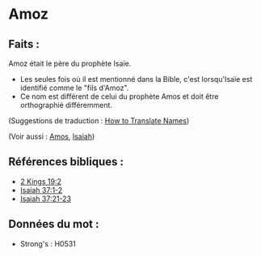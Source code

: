 # Amoz

## Faits :

Amoz était le père du prophète Isaïe.

* Les seules fois où il est mentionné dans la Bible, c'est lorsqu'Isaïe est identifié comme le "fils d'Amoz".
* Ce nom est différent de celui du prophète Amos et doit être orthographié différemment.

(Suggestions de traduction : [How to Translate Names](rc://en/ta/man/translate/translate-names))

(Voir aussi : [Amos](../names/amos.md), [Isaiah](../names/isaiah.md))

## Références bibliques :

* [2 Kings 19:2](rc://en/tn/help/2ki/19/02)
* [Isaiah 37:1-2](rc://en/tn/help/isa/37/01)
* [Isaiah 37:21-23](rc://en/tn/help/isa/37/21)

## Données du mot :

* Strong's : H0531
